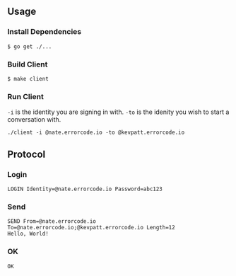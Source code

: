 ## Usage

### Install Dependencies

```
$ go get ./...
```

### Build Client

```
$ make client
```

### Run Client

`-i` is the identity you are signing in with. `-to` is the idenity you wish to start a conversation with.

```
./client -i @nate.errorcode.io -to @kevpatt.errorcode.io
```

## Protocol

### Login

```
LOGIN Identity=@nate.errorcode.io Password=abc123
```

### Send

```
SEND From=@nate.errorcode.io To=@nate.errorcode.io;@kevpatt.errorcode.io Length=12
Hello, World!
```

### OK

```
OK
```